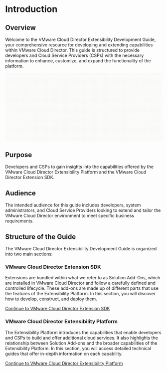 # Introduction

## Overview
Welcome to the VMware Cloud Director Extensibility Development Guide, your comprehensive resource for developing and extending capabilities within VMware Cloud Director. This guide is structured to provide developers and Cloud Service Providers (CSPs) with the necessary information to enhance, customize, and expand the functionality of the platform.

![VMware Cloud Director Extensibility Overview](images/extensibility-overview.gif)

## Purpose
Developers and CSPs to gain insights into the capabilities offered by the VMware Cloud Director Extensibility Platform and the VMware Cloud Director Extension SDK.

## Audience
The intended audience for this guide includes developers, system administrators, and Cloud Service Providers looking to extend and tailor the VMware Cloud Director environment to meet specific business requirements.

## Structure of the Guide
The VMware Cloud Director Extensibility Development Guide is organized into two main sections:

### VMware Cloud Director Extension SDK
Extensions are bundled within what we refer to as Solution Add-Ons, which are installed in VMware Cloud Director and follow a carefully defined and controlled lifecycle. These add-ons are made up of different parts that use the features of the Extensibility Platform. In this section, you will discover how to develop, construct, and deploy them.

[Continue to VMware Cloud Director Extension SDK](extension-sdk/extension-sdk.md)

### VMware Cloud Director Extensibility Platform
The Extensibility Platform introduces the capabilities that enable developers and CSPs to build and offer additional cloud services. It also highlights the relationship between Solution Add-ons and the broader capabilities of the Extensibility Platform. In this section, you will access detailed technical guides that offer in-depth information on each capability.

[Continue to VMware Cloud Director Extensibility Platform](extensibility-platform/extensibility-platform.md)